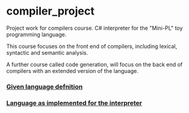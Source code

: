 # compiler_project

Project work for compilers course. C# interpreter for the "Mini-PL" toy programming language.

This course focuses on the front end of compilers, including lexical, syntactic and semantic analysis.

A further course called code generation, will focus on the back end of compilers with an extended version of the language.

### [Given language defnition](doc/language_definition.md)

### [Language as implemented for the interpreter](doc/language_implementation.md)
